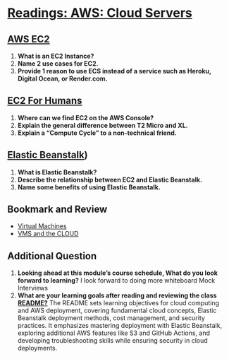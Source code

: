 # [Readings: AWS: Cloud Servers](https://github.com/codefellows/seattle-code-javascript-401d59/tree/main/class-16)

## [AWS EC2](https://aws.amazon.com/ec2/)
1. **What is an EC2 Instance?**
2. **Name 2 use cases for EC2.**
3. **Provide 1 reason to use ECS instead of a service such as Heroku, Digital Ocean, or Render.com.**

## [EC2 For Humans](https://www.youtube.com/watch?v=lZMkgOMYYIg)
1. **Where can we find EC2 on the AWS Console?**
2. **Explain the general difference between T2 Micro and XL.**
3. **Explain a “Compute Cycle” to a non-technical friend.**


## [Elastic Beanstalk](https://www.youtube.com/watch?v=SrwxAScdyT0))
1. **What is Elastic Beanstalk?**
2. **Describe the relationship between EC2 and Elastic Beanstalk.**
3. **Name some benefits of using Elastic Beanstalk.**

## Bookmark and Review
* [Virtual Machines](https://canvas.instructure.com/courses/8944808/discussion_topics/21361249)
* [VMS and the CLOUD](https://www.youtube.com/watch?v=l0DfHUWMjsU)

## Additional Question
1. **Looking ahead at this module’s course schedule, What do you look forward to learning?** I look forward to doing more whiteboard Mock Interviews
2. **What are your learning goals after reading and reviewing the class [README?](https://codefellows.github.io/code-401-javascript-guide/curriculum/class-16/)** 
The README sets learning objectives for cloud computing and AWS deployment, covering fundamental cloud concepts, Elastic Beanstalk deployment methods, cost management, and security practices. It emphasizes mastering deployment with Elastic Beanstalk, exploring additional AWS features like S3 and GitHub Actions, and developing troubleshooting skills while ensuring security in cloud deployments.
